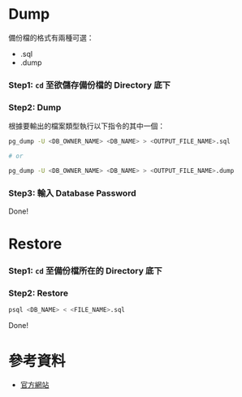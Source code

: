 # Dump

備份檔的格式有兩種可選：

- .sql
- .dump

### Step1: `cd` 至欲儲存備份檔的 Directory 底下

### Step2: Dump

根據要輸出的檔案類型執行以下指令的其中一個：

```sh
pg_dump -U <DB_OWNER_NAME> <DB_NAME> > <OUTPUT_FILE_NAME>.sql

# or

pg_dump -U <DB_OWNER_NAME> <DB_NAME> > <OUTPUT_FILE_NAME>.dump
```

### Step3: 輸入 Database Password

Done!

# Restore

### Step1: `cd` 至備份檔所在的 Directory 底下

### Step2: Restore

```sh
psql <DB_NAME> < <FILE_NAME>.sql
```

Done!

# 參考資料

- [官方網站](https://www.postgresql.org/docs/current/backup-dump.html)
